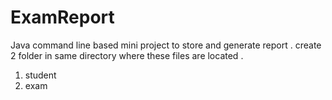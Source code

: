# ExamReport
Java command line based mini project to store and generate report .
create 2 folder in same directory where these files are located .
  1) student
  2) exam
